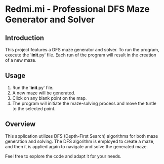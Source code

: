 # Redmi.mi - Professional DFS Maze Generator and Solver

## Introduction

This project features a DFS maze generator and solver. To run the program, execute the '__init__.py' file. Each run of the program will result in the creation of a new maze.

## Usage

1. Run the '__init__.py' file.
2. A new maze will be generated.
3. Click on any blank point on the map.
4. The program will initiate the maze-solving process and move the turtle to the selected point.

## Overview

This application utilizes DFS (Depth-First Search) algorithms for both maze generation and solving. The DFS algorithm is employed to create a maze, and then it is applied again to navigate and solve the generated maze.

Feel free to explore the code and adapt it for your needs.
